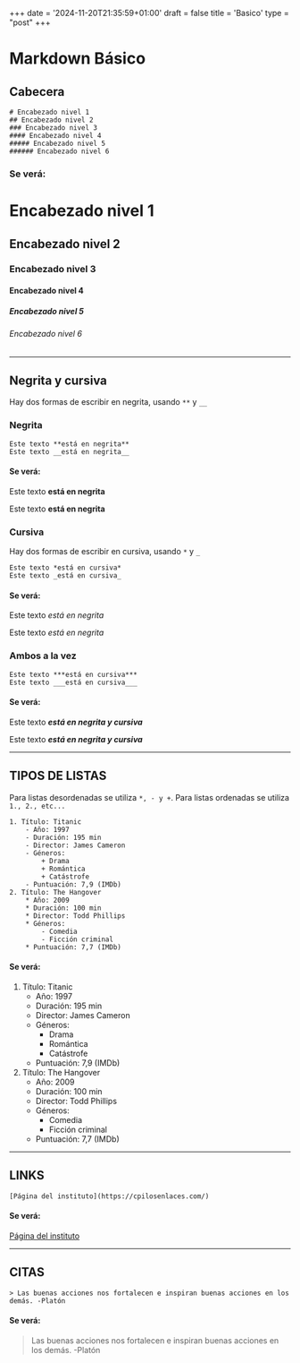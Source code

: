 +++
date = '2024-11-20T21:35:59+01:00'
draft = false
title = 'Basico'
type = "post"
+++

# Markdown Básico

## Cabecera
```
# Encabezado nivel 1
## Encabezado nivel 2
### Encabezado nivel 3
#### Encabezado nivel 4
##### Encabezado nivel 5
###### Encabezado nivel 6
```
### Se verá:
# Encabezado nivel 1
## Encabezado nivel 2
### Encabezado nivel 3
#### Encabezado nivel 4
##### Encabezado nivel 5
###### Encabezado nivel 6

---
## Negrita y cursiva
Hay dos formas de escribir en negrita, usando ```**``` y ```__```
### Negrita
```
Este texto **está en negrita**
Este texto __está en negrita__
```
#### Se verá:
Este texto **está en negrita**

Este texto __está en negrita__

### Cursiva
Hay dos formas de escribir en cursiva, usando ```*``` y ```_```
```
Este texto *está en cursiva*
Este texto _está en cursiva_
```
#### Se verá:
Este texto *está en negrita*

Este texto _está en negrita_

### Ambos a la vez
```
Este texto ***está en cursiva***
Este texto ___está en cursiva___
```
#### Se verá:
Este texto ***está en negrita y cursiva***

Este texto ___está en negrita y cursiva___

---
## TIPOS DE LISTAS

Para listas desordenadas se utiliza ```*, - y +```.
Para listas ordenadas se utiliza ```1., 2., etc...```
```
1. Título: Titanic
    - Año: 1997
    - Duración: 195 min
    - Director: James Cameron
    - Géneros:
        + Drama
        + Romántica
        + Catástrofe
    - Puntuación: 7,9 (IMDb)
2. Título: The Hangover
    * Año: 2009
    * Duración: 100 min
    * Director: Todd Phillips
    * Géneros:
        - Comedia
        - Ficción criminal
    * Puntuación: 7,7 (IMDb)
```

#### Se verá:
1. Título: Titanic
    - Año: 1997
    - Duración: 195 min
    - Director: James Cameron
    - Géneros:
        + Drama
        + Romántica
        + Catástrofe
    - Puntuación: 7,9 (IMDb)
2. Título: The Hangover
    * Año: 2009
    * Duración: 100 min
    * Director: Todd Phillips
    * Géneros:
        - Comedia
        - Ficción criminal
    * Puntuación: 7,7 (IMDb)

---

## LINKS
```[Página del instituto](https://cpilosenlaces.com/)```

#### Se verá:
[Página del instituto](https://cpilosenlaces.com/)


---

## CITAS

```> Las buenas acciones nos fortalecen e inspiran buenas acciones en los demás. -Platón```

#### Se verá:
> Las buenas acciones nos fortalecen e inspiran buenas acciones en los demás. -Platón